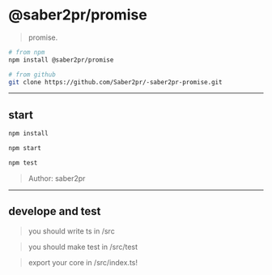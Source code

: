 # @saber2pr/promise

> promise.

```bash
# from npm
npm install @saber2pr/promise

# from github
git clone https://github.com/Saber2pr/-saber2pr-promise.git
```

---

## start

```bash
npm install
```

```bash
npm start

npm test

```

> Author: saber2pr

---

## develope and test

> you should write ts in /src

> you should make test in /src/test

> export your core in /src/index.ts!
